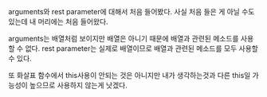 arguments와 rest parameter에 대해서 처음 들어봤다.
사실 처음 들은 게 아닐 수도 있는데 내 머리에는 처음 들어왔다.

arguments는 배열처럼 보이지만 배열은 아니기 때문에 배열과 관련된 메소드를 사용할 수 없다.
rest parameter는 실제로 배열이므로 배열과 관련된 메소드를 모두 사용할 수 있다.

또 화살표 함수에서 this사용이 안되는 것은 아니지만 내가 생각하는것과 다른 this일 가능성이 높으므로 사용하지 않는게 낫겠다.
